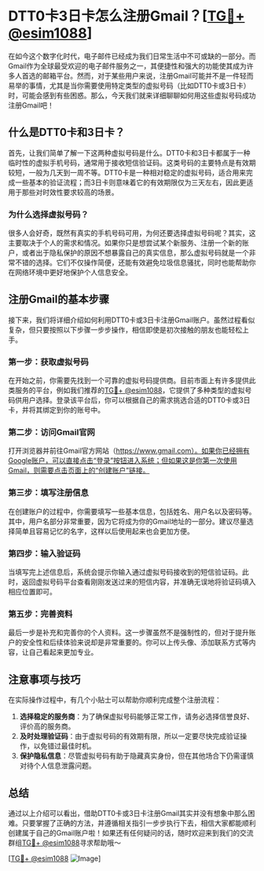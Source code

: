 # DTT0卡3日卡怎么注册Gmail？[[TG💪+ @esim1088](https://t.me/s/esim1088)]

在如今这个数字化时代，电子邮件已经成为我们日常生活中不可或缺的一部分。而Gmail作为全球最受欢迎的电子邮件服务之一，其便捷性和强大的功能使其成为许多人首选的邮箱平台。然而，对于某些用户来说，注册Gmail可能并不是一件轻而易举的事情，尤其是当你需要使用特定类型的虚拟号码（比如DTT0卡或3日卡）时，可能会感到有些困惑。那么，今天我们就来详细聊聊如何用这些虚拟号码成功注册Gmail吧！

## 什么是DTT0卡和3日卡？

首先，让我们简单了解一下这两种虚拟号码是什么。DTT0卡和3日卡都属于一种临时性的虚拟手机号码，通常用于接收短信验证码。这类号码的主要特点是有效期较短，一般为几天到一周不等。DTT0卡是一种相对稳定的虚拟号码，适合用来完成一些基本的验证流程；而3日卡则意味着它的有效期限仅为三天左右，因此更适用于那些对时效性要求较高的场景。

### 为什么选择虚拟号码？

很多人会好奇，既然有真实的手机号码可用，为何还要选择虚拟号码呢？其实，这主要取决于个人的需求和情况。如果你只是想尝试某个新服务、注册一个新的账户，或者出于隐私保护的原因不想暴露自己的真实信息，那么虚拟号码就是一个非常不错的选择。它们不仅操作简便，还能有效避免垃圾信息骚扰，同时也能帮助你在网络环境中更好地保护个人信息安全。

## 注册Gmail的基本步骤

接下来，我们将详细介绍如何利用DTT0卡或3日卡注册Gmail账户。虽然过程看似复杂，但只要按照以下步骤一步步操作，相信即使是初次接触的朋友也能轻松上手。

### 第一步：获取虚拟号码

在开始之前，你需要先找到一个可靠的虚拟号码提供商。目前市面上有许多提供此类服务的平台，例如我们推荐的[TG💪+ @esim1088](https://t.me/s/esim1088)，它提供了多种类型的虚拟号码供用户选择。登录该平台后，你可以根据自己的需求挑选合适的DTT0卡或3日卡，并将其绑定到你的账号中。

### 第二步：访问Gmail官网

打开浏览器并前往Gmail官方网站（https://www.gmail.com）。如果你已经拥有Google账户，可以直接点击“登录”按钮进入系统；但如果这是你第一次使用Gmail，则需要点击页面上的“创建账户”链接。

### 第三步：填写注册信息

在创建账户的过程中，你需要填写一些基本信息，包括姓名、用户名以及密码等。其中，用户名部分非常重要，因为它将成为你的Gmail地址的一部分。建议尽量选择简单且容易记忆的名字，这样以后使用起来也会更加方便。

### 第四步：输入验证码

当填写完上述信息后，系统会提示你输入通过虚拟号码接收到的短信验证码。此时，返回虚拟号码平台查看刚刚发送过来的短信内容，并准确无误地将验证码填入相应位置即可。

### 第五步：完善资料

最后一步是补充和完善你的个人资料。这一步骤虽然不是强制性的，但对于提升账户的安全性和后续体验来说却是非常重要的。你可以上传头像、添加联系方式等内容，让自己看起来更加专业。

## 注意事项与技巧

在实际操作过程中，有几个小贴士可以帮助你顺利完成整个注册流程：

1. **选择稳定的服务商**：为了确保虚拟号码能够正常工作，请务必选择信誉良好、评价高的服务商。
2. **及时处理验证码**：由于虚拟号码的有效期有限，所以一定要尽快完成验证操作，以免错过最佳时机。
3. **保护隐私信息**：尽管虚拟号码有助于隐藏真实身份，但在其他场合下仍需谨慎对待个人信息泄露问题。

## 总结

通过以上介绍可以看出，借助DTT0卡或3日卡注册Gmail其实并没有想象中那么困难。只要掌握了正确的方法，并遵循相关指引一步步执行下去，相信大家都能顺利创建属于自己的Gmail账户啦！如果还有任何疑问的话，随时欢迎来到我们的交流群组[TG💪+ @esim1088](https://t.me/s/esim1088)寻求帮助哦～ 

[[TG💪+ @esim1088](https://t.me/s/esim1088) ![Image](https://i.postimg.cc/4NQfJmqS/Snipaste-2025-05-13-00-14-12.png)]